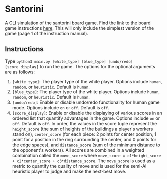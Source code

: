 # Santorini
A CLI simulation of the santorini board game. Find the link to the board game instructions [here](http://files.roxley.com/Santorini-Rulebook-Web-2016.08.14.pdf). This will only include the simplest version of the game (page 1 of the instruction manual).

## Instructions
Type ```python3 main.py [white_type] [blue_type] [undo/redo] [score_display]``` to run the game. The options for the optional arguments are as follows:

1. ```[white_type]```: The player type of the white player. Options include ```human```, ```random```, or ```heuristic```. Default is ```human```.
2. ```[blue_type]```: The player type of the white player. Options include ```human```, ```random```, or ```heuristic```. Default is ```human```.
3. ```[undo/redo]```: Enable or disable undo/redo functionality for human game mode. Options include ```on``` or ```off```. Default is ```off```.
4. ```[score_display]```:  Enable or disable the displaying of various scores in an ordered list that quantify advantages in the game. Options include ```on``` or ```off```. Default is ```off```. In order, the values in the score tuple represent the ```height_score``` (the sum of heights of the buildings a player's workers stand on), ```center_score``` (for each piece: 2 points for center position, 1 point for a position in the ring surrounding the center, and 0 points for the edge spaces), and ```distance_score``` (sum of the minimum distance to the opponent's workers). All scores are combined in a weighted combination called the ```move_score``` where ```move_score = c1*height_score + c2*center_score + c3*distance_score```. The ```move_score``` is used as a metric to quantify the quality of move and is used for the semi-AI heuristic player to judge and make the next-best move.
